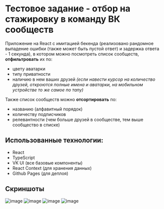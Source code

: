 # Тестовое задание - отбор на стажировку в команду ВК сообществ

Приложение на React с имитацией бекенда (реализовано рандомное выпадение ошибки (также может быть пустой ответ) и задержка ответа - 1 секунда), в котором можно посмотреть список сообществ, **отфильтровать** их по:
- цвету аватарки
- типу приватности
- наличию в нем ваших друзей *(если навести курсор на количество друзей, откроются полные имена и аватарки, на мобильном устройстве то же самое по тапу)*

Также список сообществ можно **отсортировать** по:
- названию (алфавитный порядок)
- количеству подписчиков
- релевантности (чем больше друзей в сообществе, тем выше сообщество в списке)

## Использованные технологии:
- React
- TypeScript
- VK UI (все базовые компоненты)
- React Context (для хранения данных)
- Github Pages (для деплоя)

## Скриншоты
![image](https://github.com/iwishyoujoy/vk-groups/assets/92114723/4c8d4995-b6f6-4b33-89ac-db03609dfc2f)
![image](https://github.com/iwishyoujoy/vk-groups/assets/92114723/83751fc1-cbbc-4368-96b8-475becfc6edf)
![image](https://github.com/iwishyoujoy/vk-groups/assets/92114723/12b2c302-56b0-4b68-b56a-5ca85b1cc6ad)
![image](https://github.com/iwishyoujoy/vk-groups/assets/92114723/fb13fc68-2143-4f84-92be-56d608d57a32)
